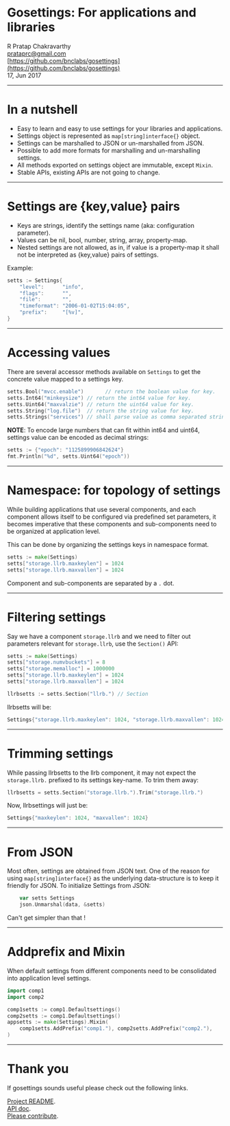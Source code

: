 Gosettings: For applications and libraries
==========================================

R Pratap Chakravarthy <br/>
prataprc@gmail.com <br/>
[https://github.com/bnclabs/gosettings](https://github.com/bnclabs/gosettings) <br/>
17, Jun 2017

---

In a nutshell
=============

* Easy to learn and easy to use settings for your libraries and applications.
* Settings object is represented as ``map[string]interface{}`` object.
* Settings can be marshalled to JSON or un-marshalled from JSON.
* Possible to add more formats for marshalling and un-marshalling settings.
* All methods exported on settings object are immutable, except ``Mixin``.
* Stable APIs, existing APIs are not going to change.

---

Settings are {key,value} pairs
==============================

* Keys are strings, identify the settings name (aka: configuration parameter).
* Values can be nil, bool, number, string, array, property-map.
* Nested settings are not allowed, as in, if value is a property-map it
shall not be interpreted as {key,value} pairs of settings.

Example:

```go
setts := Settings{
    "level":      "info",
    "flags":      "",
    "file":       "",
    "timeformat": "2006-01-02T15:04:05",
    "prefix":     "[%v]",
}
```

---

Accessing values
================

There are several accessor methods available on ``Settings`` to get the
concrete value mapped to a settings key.

```go
setts.Bool("mvcc.enable")       // return the boolean value for key.
setts.Int64("minkeysize") // return the int64 value for key.
setts.Uint64("maxvalzie") // return the uint64 value for key.
setts.String("log.file")  // return the string value for key.
setts.Strings("services") // shall parse value as comma separated string items.
```

**NOTE**: To encode large numbers that can fit within int64 and uint64,
settings value can be encoded as decimal strings:

```go
setts := {"epoch": "1125899906842624"}
fmt.Println("%d", setts.Uint64("epoch"))
```

---

Namespace: for topology of settings
===================================

While building applications that use several components, and each component
allows itself to be configured via predefined set parameters, it becomes
imperative that these components and sub-components need to be organized
at application level.

This can be done by organizing the settings keys in namespace format.

```go
setts := make(Settings)
setts["storage.llrb.maxkeylen"] = 1024
setts["storage.llrb.maxvallen"] = 1024
```

Component and sub-components are separated by a ``.`` dot.

---

Filtering settings
==================

Say we have a component ``storage.llrb`` and we need to filter out parameters
relevant for ``storage.llrb``, use the ``Section()`` API:

```go
setts := make(Settings)
setts["storage.numvbuckets"] = 8
setts["storage.memalloc"] = 1000000
setts["storage.llrb.maxkeylen"] = 1024
setts["storage.llrb.maxvallen"] = 1024

llrbsetts := setts.Section("llrb.") // Section
```

llrbsetts will be:

```go
Settings{"storage.llrb.maxkeylen": 1024, "storage.llrb.maxvallen": 1024}
```

---

Trimming settings
================

While passing llrbsetts to the llrb component, it may not expect the
``storage.llrb.`` prefixed to its settings key-name. To trim them away:

```go
llrbsetts = setts.Section("storage.llrb.").Trim("storage.llrb.")
```

Now, llrbsettings will just be:

```go
Settings{"maxkeylen": 1024, "maxvallen": 1024}
```

---

From JSON
=========

Most often, settings are obtained from JSON text. One of the reason for
using ``map[string]interface{}`` as the underlying data-structure is to keep
it friendly for JSON. To initialize Settings from JSON:

```go
    var setts Settings
    json.Unmarshal(data, &setts)
```

Can't get simpler than that !

---

Addprefix and Mixin
===================

When default settings from different components need to be consolidated into
application level settings.

```go
import comp1
import comp2

comp1setts := comp1.Defaultsettings()
comp2setts := comp1.Defaultsettings()
appsetts := make(Settings).Mixin(
    comp1setts.AddPrefix("comp1."), comp2setts.AddPrefix("comp2."),
)
```

---

Thank you
=========

If gosettings sounds useful please check out the following links.

[Project README](https://github.com/bnclabs/gosettings). <br/>
[API doc](https://godoc.org/github.com/bnclabs/gosettings). <br/>
[Please contribute](https://github.com/bnclabs/gosettings/issues). <br/>
